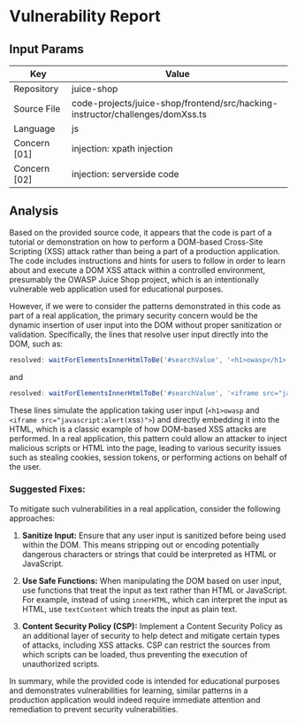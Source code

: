 # Vulnerability Report

## Input Params

| Key | Value |
|-----|-------|
| Repository | juice-shop |
| Source File | code-projects/juice-shop/frontend/src/hacking-instructor/challenges/domXss.ts |
| Language | js |
| Concern [01] | injection: xpath injection |
| Concern [02] | injection: serverside code |

## Analysis

Based on the provided source code, it appears that the code is part of a tutorial or demonstration on how to perform a DOM-based Cross-Site Scripting (XSS) attack rather than being a part of a production application. The code includes instructions and hints for users to follow in order to learn about and execute a DOM XSS attack within a controlled environment, presumably the OWASP Juice Shop project, which is an intentionally vulnerable web application used for educational purposes.

However, if we were to consider the patterns demonstrated in this code as part of a real application, the primary security concern would be the dynamic insertion of user input into the DOM without proper sanitization or validation. Specifically, the lines that resolve user input directly into the DOM, such as:

```js
resolved: waitForElementsInnerHtmlToBe('#searchValue', '<h1>owasp</h1>')
```
and
```js
resolved: waitForElementsInnerHtmlToBe('#searchValue', '<iframe src="javascript:alert(`xss`)"></iframe>')
```

These lines simulate the application taking user input (`<h1>owasp` and `<iframe src="javascript:alert(`xss`)">`) and directly embedding it into the HTML, which is a classic example of how DOM-based XSS attacks are performed. In a real application, this pattern could allow an attacker to inject malicious scripts or HTML into the page, leading to various security issues such as stealing cookies, session tokens, or performing actions on behalf of the user.

### Suggested Fixes:

To mitigate such vulnerabilities in a real application, consider the following approaches:

1. **Sanitize Input:** Ensure that any user input is sanitized before being used within the DOM. This means stripping out or encoding potentially dangerous characters or strings that could be interpreted as HTML or JavaScript.

2. **Use Safe Functions:** When manipulating the DOM based on user input, use functions that treat the input as text rather than HTML or JavaScript. For example, instead of using `innerHTML`, which can interpret the input as HTML, use `textContent` which treats the input as plain text.

3. **Content Security Policy (CSP):** Implement a Content Security Policy as an additional layer of security to help detect and mitigate certain types of attacks, including XSS attacks. CSP can restrict the sources from which scripts can be loaded, thus preventing the execution of unauthorized scripts.

In summary, while the provided code is intended for educational purposes and demonstrates vulnerabilities for learning, similar patterns in a production application would indeed require immediate attention and remediation to prevent security vulnerabilities.